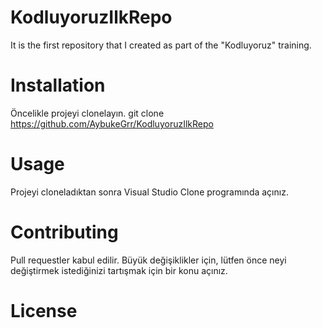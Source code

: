 # KodluyoruzIlkRepo
It is the first repository that I created as part of the "Kodluyoruz" training.

# Installation
Öncelikle projeyi clonelayın. 
git clone https://github.com/AybukeGrr/KodluyoruzIlkRepo

# Usage
Projeyi cloneladıktan sonra Visual Studio Clone programında açınız.

# Contributing
Pull requestler kabul edilir. Büyük değişiklikler için, lütfen önce neyi değiştirmek istediğinizi tartışmak için bir konu açınız.

# License

